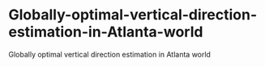 # Globally-optimal-vertical-direction-estimation-in-Atlanta-world
Globally optimal vertical direction estimation in Atlanta world
